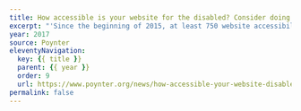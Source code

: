 ```yaml
---
title: How accessible is your website for the disabled? Consider doing an audit to find out
excerpt: "'Since the beginning of 2015, at least 750 website accessibility lawsuits have been filed in federal court, with at least 432 cases filed in the first eight and a half months of 2017.'"
year: 2017
source: Poynter
eleventyNavigation:
  key: {{ title }}
  parent: {{ year }}
  order: 9
  url: https://www.poynter.org/news/how-accessible-your-website-disabled-consider-doing-audit-find-out/
permalink: false
---
```

